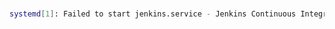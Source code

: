 #

```Bash
systemd[1]: Failed to start jenkins.service - Jenkins Continuous Integration Server.
```
